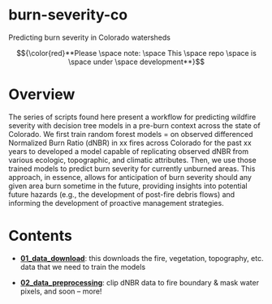 # burn-severity-co
Predicting burn severity in Colorado watersheds

$${\color{red}**Please \space note: \space This \space repo \space is \space under \space development**}$$

# Overview

The series of scripts found here present a workflow for predicting wildfire severity with decision tree models in a pre-burn context across the state of Colorado.  We first train random forest models = on observed differenced Normalized Burn Ratio (dNBR) in xx fires across Colorado for the past xx years to developed a model capable of replicating observed dNBR from various ecologic, topographic, and climatic attributes. Then, we use those trained models to predict burn severity for currently unburned areas. This approach, in essence, allows for anticipation of burn severity should any given area burn sometime in the future, providing insights into potential future hazards (e.g., the development of post-fire debris flows) and informing the development of proactive management strategies. 

# Contents

* [**01_data_download**](https://github.com/jtkemper/burn-severity-co/blob/main/01_data_download.Rmd): this downloads the fire, vegetation, topography, etc. data that we need to train the models

* [**02_data_preprocessing**](https://github.com/jtkemper/burn-severity-co/blob/main/02_data_preprocessing.Rmd): clip dNBR data to fire boundary & mask water pixels, and soon – more!
